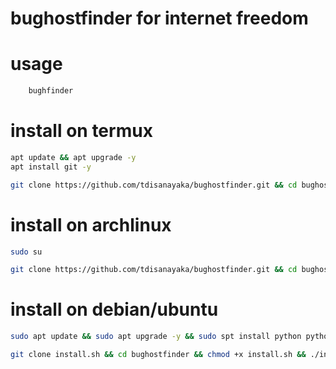 # bughostfinder for internet freedom

# usage
```sh
    bughfinder
```


# install on termux
```sh
apt update && apt upgrade -y
apt install git -y
```
```sh
git clone https://github.com/tdisanayaka/bughostfinder.git && cd bughostfinder && chmod +x installertermux.sh && ./installertermux.sh
```

# install on archlinux
```sh
sudo su
```
```sh
git clone https://github.com/tdisanayaka/bughostfinder.git && cd bughostfinder && chmod +x installerarch.sh && ./installerarch.sh
```
# install on debian/ubuntu
```sh
sudo apt update && sudo apt upgrade -y && sudo spt install python python-pip && sudo su
```

```sh
git clone install.sh && cd bughostfinder && chmod +x install.sh && ./install.sh
```

